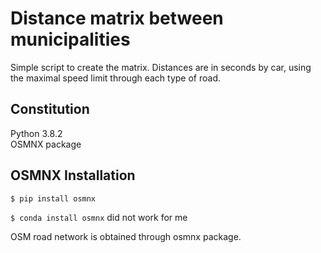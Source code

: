 # Distance matrix between municipalities 
Simple script to create the matrix. Distances are in seconds by car, using the maximal speed limit through each type of road.

## Constitution
Python 3.8.2  
OSMNX package

## OSMNX Installation
`$ pip install osmnx`  

`$ conda install osmnx` did not work for me 



OSM road network is obtained through osmnx package.
